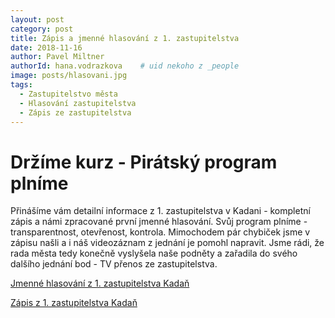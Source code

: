 ```yaml
---
layout: post
category: post
title: Zápis a jmenné hlasování z 1. zastupitelstva
date: 2018-11-16
author: Pavel Miltner
authorId: hana.vodrazkova    # uid nekoho z _people
image: posts/hlasovani.jpg
tags:
  - Zastupitelstvo města
  - Hlasování zastupitelstva
  - Zápis ze zastupitelstva
---
```


Držíme kurz - Pirátský program plníme
===

Přinášíme vám detailní informace z 1. zastupitelstva v Kadani - kompletní zápis a námi zpracované první jmenné hlasování. Svůj program plníme - transparentnost, otevřenost, kontrola. 
Mimochodem pár chybiček jsme v zápisu našli a i náš videozáznam z jednání je pomohl napravit. Jsme rádi, že rada města tedy konečně vyslyšela naše podněty a zařadila do svého dalšího jednání bod - TV přenos ze zastupitelstva.

[Jmenné hlasování z 1. zastupitelstva Kadaň](https://drive.google.com/file/d/1gK4DNGMgGkuDDbPNWmA8CwOPoIgs0iCp/view?usp=sharing/) 

[Zápis z 1. zastupitelstva Kadaň](https://drive.google.com/file/d/1vyOzgYzIH-5HB_rE4sJ2NJta1PfgQGGv/view?usp=sharing) 
